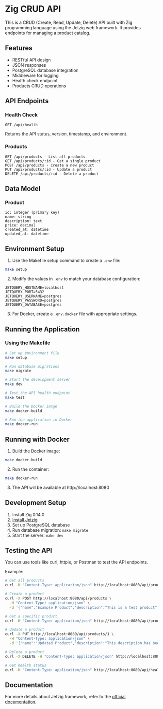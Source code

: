 # Zig CRUD API

This is a CRUD (Create, Read, Update, Delete) API built with Zig programming language using the Jetzig web framework. It provides endpoints for managing a product catalog.

## Features

- RESTful API design
- JSON responses
- PostgreSQL database integration
- Middleware for logging
- Health check endpoint
- Products CRUD operations

## API Endpoints

### Health Check

```
GET /api/health
```

Returns the API status, version, timestamp, and environment.

### Products

```
GET /api/products - List all products
GET /api/products/:id - Get a single product
POST /api/products - Create a new product
PUT /api/products/:id - Update a product
DELETE /api/products/:id - Delete a product
```

## Data Model

### Product

```
id: integer (primary key)
name: string
description: text
price: decimal
created_at: datetime
updated_at: datetime
```

## Environment Setup

1. Use the Makefile setup command to create a `.env` file:

```bash
make setup
```

2. Modify the values in `.env` to match your database configuration:

```
JETQUERY_HOSTNAME=localhost
JETQUERY_PORT=5432
JETQUERY_USERNAME=postgres
JETQUERY_PASSWORD=postgres
JETQUERY_DATABASE=postgres
```

3. For Docker, create a `.env.docker` file with appropriate settings.

## Running the Application

### Using the Makefile

```bash
# Set up environment file
make setup

# Run database migrations
make migrate

# Start the development server
make dev

# Test the API health endpoint
make test

# Build the Docker image
make docker-build

# Run the application in Docker
make docker-run
```

## Running with Docker

1. Build the Docker image:
```bash
make docker-build
```

2. Run the container:
```bash
make docker-run
```

3. The API will be available at http://localhost:8080

## Development Setup

1. Install Zig 0.14.0
2. [Install Jetzig](https://www.jetzig.dev/documentation.html#getting-started)
3. Set up PostgreSQL database
4. Run database migration: `make migrate`
5. Start the server: `make dev`

## Testing the API

You can use tools like curl, httpie, or Postman to test the API endpoints.

Example:
```bash
# Get all products
curl -H "Content-Type: application/json" http://localhost:8080/api/products

# Create a product
curl -X POST http://localhost:8080/api/products \
  -H "Content-Type: application/json" \
  -d '{"name":"Example Product","description":"This is a test product","price":29.99}'

# Get a specific product
curl -H "Content-Type: application/json" http://localhost:8080/api/products/1

# Update a product
curl -X PUT http://localhost:8080/api/products/1 \
  -H "Content-Type: application/json" \
  -d '{"name":"Updated Product","description":"This description has been updated","price":39.99}'

# Delete a product
curl -X DELETE -H "Content-Type: application/json" http://localhost:8080/api/products/1

# Get health status
curl -H "Content-Type: application/json" http://localhost:8080/api/health
```

## Documentation

For more details about Jetzig framework, refer to the [official documentation](https://www.jetzig.dev/documentation.html).
